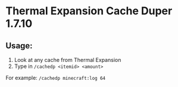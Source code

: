 # Thermal Expansion Cache Duper 1.7.10

## Usage:

1. Look at any cache from Thermal Expansion
2. Type in `/cachedp <itemid> <amount>`

For example:
`/cachedp minecraft:log 64`
